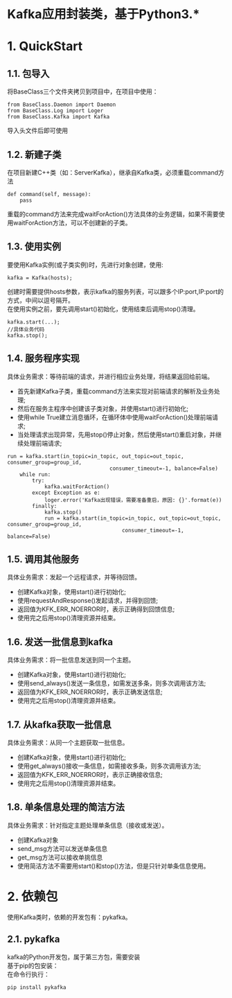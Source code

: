 Kafka应用封装类，基于Python3.*
==

# 1. QuickStart
## 1.1. 包导入
将BaseClass三个文件夹拷贝到项目中，在项目中使用：<br>
```
from BaseClass.Daemon import Daemon
from BaseClass.Log import Loger
from BaseClass.Kafka import Kafka
```
导入头文件后即可使用

## 1.2. 新建子类
在项目新建C++类（如：ServerKafka），继承自Kafka类，必须重载command方法<br>
```
def command(self, message):
    pass
```
重载的command方法来完成waitForAction()方法具体的业务逻辑，如果不需要使用waitForAction方法，可以不创建新的子类。

## 1.3. 使用实例
要使用Kafka实例(或子类实例)时，先进行对象创建，使用:
```
kafka = Kafka(hosts);
```
创建时需要提供hosts参数，表示kafka的服务列表，可以跟多个IP:port,IP:port的方式，中间以逗号隔开。<br>
在使用实例之前，要先调用start()初始化，使用结束后调用stop()清理。
```
kafka.start(...);
//具体业务代码
kafka.stop();
```

## 1.4. 服务程序实现
具体业务需求：等待前端的请求，并进行相应业务处理，将结果返回给前端。<br>
* 首先新建Kafka子类，重载command方法来实现对前端请求的解析及业务处理;
* 然后在服务主程序中创建该子类对象，并使用start()进行初始化;
* 使用while True建立消息循环，在循环体中使用waitForAction()处理前端请求;
* 当处理请求出现异常，先用stop()停止对象，然后使用start()重启对象，并继续处理前端请求;
```
run = kafka.start(in_topic=in_topic, out_topic=out_topic, consumer_group=group_id,
                                 consumer_timeout=-1, balance=False)
    while run:
        try:
            kafka.waitForAction()
        except Exception as e:
            loger.error('Kafka出现错误，需要准备重启，原因: {}'.format(e))
        finally:
            kafka.stop()
            run = kafka.start(in_topic=in_topic, out_topic=out_topic, consumer_group=group_id,
                                     consumer_timeout=-1, balance=False)
```

## 1.5. 调用其他服务
具体业务需求：发起一个远程请求，并等待回馈。<br>
* 创建Kafka对象，使用start()进行初始化;
* 使用requestAndResponse()发起请求，并得到回馈;
* 返回值为KFK_ERR_NOERROR时，表示正确得到回馈信息;
* 使用完之后用stop()清理资源并结束。

## 1.6. 发送一批信息到kafka
具体业务需求：将一批信息发送到同一个主题。<br>
* 创建Kafka对象，使用start()进行初始化;
* 使用send_always()发送一条信息，如需发送多条，则多次调用该方法;
* 返回值为KFK_ERR_NOERROR时，表示正确发送信息;
* 使用完之后用stop()清理资源并结束。

## 1.7. 从kafka获取一批信息
具体业务需求：从同一个主题获取一批信息。<br>
* 创建Kafka对象，使用start()进行初始化;
* 使用get_always()接收一条信息，如需接收多条，则多次调用该方法;
* 返回值为KFK_ERR_NOERROR时，表示正确接收信息;
* 使用完之后用stop()清理资源并结束。

## 1.8. 单条信息处理的简洁方法
具体业务需求：针对指定主题处理单条信息（接收或发送）。<br>
* 创建Kafka对象
* send_msg方法可以发送单条信息
* get_msg方法可以接收单挑信息
* 使用简洁方法不需要用start()和stop()方法，但是只针对单条信息使用。

# 2. 依赖包
使用Kafka类时，依赖的开发包有：pykafka。
## 2.1. pykafka
kafka的Python开发包，属于第三方包，需要安装<br>
基于pip的包安装：<br>
在命令行执行：
```
pip install pykafka
```